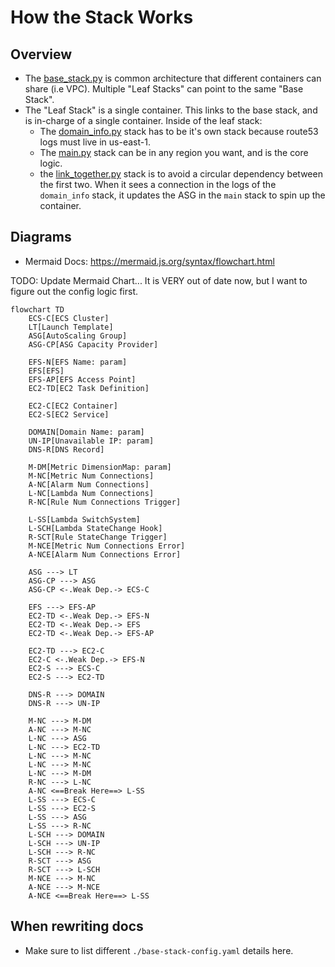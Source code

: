 # How the Stack Works

## Overview

- The [base_stack.py](./base_stack.py) is common architecture that different containers can share (i.e VPC). Multiple "Leaf Stacks" can point to the same "Base Stack".
- The "Leaf Stack" is a single container. This links to the base stack, and is in-charge of a single container. Inside of the leaf stack:
  - The [domain_info.py](./leaf_stack/domain_info.py) stack has to be it's own stack because route53 logs must live in us-east-1.
  - The [main.py](./leaf_stack/main.py) stack can be in any region you want, and is the core logic.
  - the [link_together.py](./leaf_stack/link_together.py) stack is to avoid a circular dependency between the first two. When it sees a connection in the logs of the `domain_info` stack, it updates the ASG in the `main` stack to spin up the container.

## Diagrams

- Mermaid Docs: <https://mermaid.js.org/syntax/flowchart.html>

TODO: Update Mermaid Chart...
      It is VERY out of date now, but I want to figure out the config logic first.

```mermaid
flowchart TD
    ECS-C[ECS Cluster]
    LT[Launch Template]
    ASG[AutoScaling Group]
    ASG-CP[ASG Capacity Provider]

    EFS-N[EFS Name: param]
    EFS[EFS]
    EFS-AP[EFS Access Point]
    EC2-TD[EC2 Task Definition]

    EC2-C[EC2 Container]
    EC2-S[EC2 Service]

    DOMAIN[Domain Name: param]
    UN-IP[Unavailable IP: param]
    DNS-R[DNS Record]

    M-DM[Metric DimensionMap: param]
    M-NC[Metric Num Connections]
    A-NC[Alarm Num Connections]
    L-NC[Lambda Num Connections]
    R-NC[Rule Num Connections Trigger]

    L-SS[Lambda SwitchSystem]
    L-SCH[Lambda StateChange Hook]
    R-SCT[Rule StateChange Trigger]
    M-NCE[Metric Num Connections Error]
    A-NCE[Alarm Num Connections Error]

    ASG ---> LT
    ASG-CP ---> ASG
    ASG-CP <-.Weak Dep.-> ECS-C

    EFS ---> EFS-AP
    EC2-TD <-.Weak Dep.-> EFS-N
    EC2-TD <-.Weak Dep.-> EFS
    EC2-TD <-.Weak Dep.-> EFS-AP

    EC2-TD ---> EC2-C
    EC2-C <-.Weak Dep.-> EFS-N
    EC2-S ---> ECS-C
    EC2-S ---> EC2-TD

    DNS-R ---> DOMAIN
    DNS-R ---> UN-IP

    M-NC ---> M-DM
    A-NC ---> M-NC
    L-NC ---> ASG
    L-NC ---> EC2-TD
    L-NC ---> M-NC
    L-NC ---> M-NC
    L-NC ---> M-DM
    R-NC ---> L-NC
    A-NC <==Break Here==> L-SS
    L-SS ---> ECS-C
    L-SS ---> EC2-S
    L-SS ---> ASG
    L-SS ---> R-NC
    L-SCH ---> DOMAIN
    L-SCH ---> UN-IP
    L-SCH ---> R-NC
    R-SCT ---> ASG
    R-SCT ---> L-SCH
    M-NCE ---> M-NC
    A-NCE ---> M-NCE
    A-NCE <==Break Here==> L-SS

```

## When rewriting docs

- Make sure to list different `./base-stack-config.yaml` details here.


